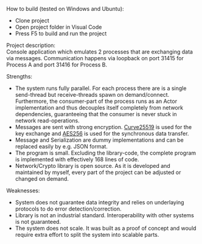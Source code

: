 How to build (tested on Windows and Ubuntu):
  - Clone project
  - Open project folder in Visual Code
  - Press F5 to build and run the project
  
Project description:  
Console application which emulates 2 processes that are exchanging data via messages. Communication happens via loopback on port 31415 for Process A and port 31416 for Process B.

Strengths:  
  - The system runs fully parallel. For each process there are is a single send-thread but receive-threads spawn on demand/connect. Furthermore, the consumer-part of the process runs as an Actor implementation and thus decouples itself completely from network dependencies, guaranteeing that the consumer is never stuck in network read-operations.
  - Messages are sent with strong encryption. [Curve25519](https://en.wikipedia.org/wiki/Curve25519) is used for the key exchange and [AES256](https://en.wikipedia.org/wiki/Advanced_Encryption_Standard) is used for the synchronous data transfer.
  - Message and Serialization are dummy implementations and can be replaced easily by e.g. JSON format.
  - The program is small. Excluding the library-code, the complete program is implemented with effectively 168 lines of code.
  - Network/Crypto library is open source. As it is developed and maintained by myself, every part of the project can be adjusted or changed on demand.
  
  Weaknesses:  
  - System does not guarantee data integrity and relies on underlaying protocols to do error detection/correction.
  - Library is not an industrial standard. Interoperability with other systems is not guaranteed.
  - The system does not scale. It was built as a proof of concept and would require extra effort to split the system into scalable parts.
